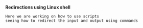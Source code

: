 **Redirections using Linux shell**

	Here we are working on how to use scripts
	seeing how to redirect the input and output using commands
